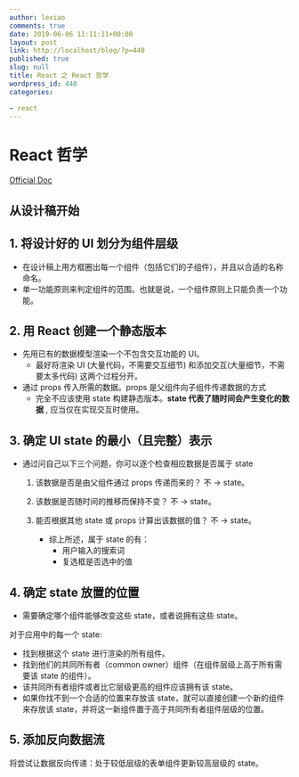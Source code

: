 ```yaml
---
author: lexiao
comments: true
date: 2019-06-06 11:11:11+00:00
layout: post
link: http://localhost/blog/?p=440
published: true
slug: null
title: React 之 React 哲学
wordpress_id: 440
categories:

- react
---
```


# React 哲学

[Official Doc](https://zh-hans.reactjs.org/docs/thinking-in-react.html)

## 从设计稿开始

## 1. 将设计好的 UI 划分为组件层级

* 在设计稿上用方框圈出每一个组件（包括它们的子组件），并且以合适的名称命名。
* 单一功能原则来判定组件的范围。也就是说，一个组件原则上只能负责一个功能。

## 2. 用 React 创建一个静态版本

* 先用已有的数据模型渲染一个不包含交互功能的 UI。
    - 最好将渲染 UI (大量代码，不需要交互细节) 和添加交互(大量细节，不需要太多代码) 这两个过程分开。
* 通过 props 传入所需的数据。props 是父组件向子组件传递数据的方式
    - 完全不应该使用 state 构建静态版本。**state 代表了随时间会产生变化的数据** ,  应当仅在实现交互时使用。 

## 3.   确定 UI state 的最小（且完整）表示  

* 通过问自己以下三个问题，你可以逐个检查相应数据是否属于 state

    1. 该数据是否是由父组件通过 props 传递而来的？      不 -> state。
    2. 该数据是否随时间的推移而保持不变？               不 -> state。
    3. 能否根据其他 state 或 props 计算出该数据的值？   不 -> state。

        - 综上所述，属于 state 的有：
            - 用户输入的搜索词
            - 复选框是否选中的值

## 4.   确定 state 放置的位置

* 需要确定哪个组件能够改变这些 state，或者说拥有这些 state。


对于应用中的每一个 state:

- 找到根据这个 state 进行渲染的所有组件。
- 找到他们的共同所有者（common owner）组件（在组件层级上高于所有需要该 state 的组件）。
- 该共同所有者组件或者比它层级更高的组件应该拥有该 state。
- 如果你找不到一个合适的位置来存放该 state，就可以直接创建一个新的组件来存放该 state，并将这一新组件置于高于共同所有者组件层级的位置。            

## 5. 添加反向数据流

将尝试让数据反向传递：处于较低层级的表单组件更新较高层级的 state。
